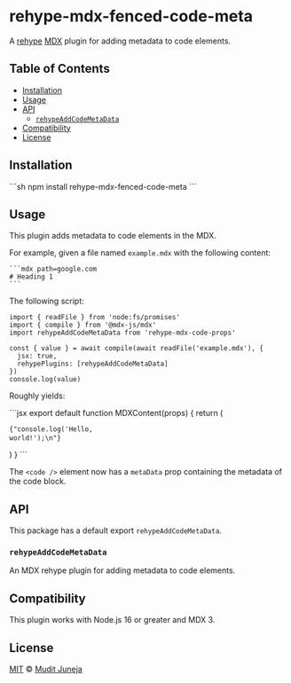 # rehype-mdx-fenced-code-meta

A [rehype](https://github.com/rehypejs/rehype) [MDX](https://mdxjs.com) plugin for adding metadata to code elements.

## Table of Contents

- [Installation](#installation)
- [Usage](#usage)
- [API](#api)
  - [`rehypeAddCodeMetaData`](#rehypeAddCodeMetaData)
- [Compatibility](#compatibility)
- [License](#license)

## Installation

\`\`\`sh
npm install rehype-mdx-fenced-code-meta
\`\`\`

## Usage

This plugin adds metadata to code elements in the MDX.

For example, given a file named `example.mdx` with the following content:

````
```mdx path=google.com
# Heading 1
```
````

The following script:

```
import { readFile } from 'node:fs/promises'
import { compile } from '@mdx-js/mdx'
import rehypeAddCodeMetaData from 'rehype-mdx-code-props'

const { value } = await compile(await readFile('example.mdx'), {
  jsx: true,
  rehypePlugins: [rehypeAddCodeMetaData]
})
console.log(value)
```

Roughly yields:

\`\`\`jsx
export default function MDXContent(props) {
  return (
    <pre>
      <code className="language-js" metaData={...}>{"console.log('Hello, world!');\n"}</code>
    </pre>
  )
}
\`\`\`

The `<code />` element now has a `metaData` prop containing the metadata of the code block.

## API

This package has a default export `rehypeAddCodeMetaData`.

### `rehypeAddCodeMetaData`

An MDX rehype plugin for adding metadata to code elements.

## Compatibility

This plugin works with Node.js 16 or greater and MDX 3.

## License

[MIT](LICENSE.md) © [Mudit Juneja](https://github.com/muditjuneja)
